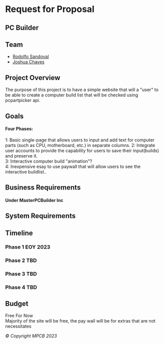 # Request for Proposal   
## PC Builder

## Team

- [Rodolfo Sandoval](https://www.linkedin.com/in/rudyspg/)
- [Joshua Chaves](https://www.linkedin.com/in/joshua-c-312915232/)

## Project Overview
The purpose of this project is to have a simple website that will a "user" to be able to create a computer build list that will be checked using 
pcpartpicker api.

## Goals
#### Four Phases:
1: Basic single-page that allows users to input and add text for computer parts (such as CPU, motherboard, etc.) in separate columns.
2: Integrate user accounts to provide the capability for users to save their input(builds) and preserve it.  
3: Interactive computer build "animation"?  
4: Inexpensive esay to use paywall that will allow users to see the interactive buildlist..

## Business Requirements
#### Under MasterPCBuilder Inc

## System Requirements

## Timeline
### Phase 1 EOY 2023
### Phase 2 TBD
### Phase 3 TBD  
### Phase 4 TBD  

## Budget
Free For Now  
Majority of the site will be free, the pay wall will be for extras that are not necessitates

*© Copyright MPCB 2023*